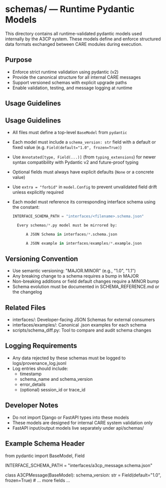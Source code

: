 # schemas/ — Runtime Pydantic Models

This directory contains all runtime-validated pydantic models used internally by the A3CP system. These models define and enforce structured data formats exchanged between CARE modules during execution.

## Purpose

- Enforce strict runtime validation using pydantic (v2)
- Provide the canonical structure for all internal CARE messages
- Support versioned schemas with explicit upgrade paths
- Enable validation, testing, and message logging at runtime

## Usage Guidelines

## Usage Guidelines

- All files must define a top-level `BaseModel` from `pydantic`
- Each model must include a `schema_version: str` field with a default or fixed value (e.g. `Field(default="1.0", frozen=True)`)
- Use `Annotated[type, Field(...)]` (from `typing_extensions`) for newer syntax compatibility with Pydantic v2 and future-proof typing
- Optional fields must always have explicit defaults (`None` or a concrete value)
- Use `extra = "forbid"` in `model.Config` to prevent unvalidated field drift unless explicitly required
- Each model must reference its corresponding interface schema using the constant:

  ```python
  INTERFACE_SCHEMA_PATH = "interfaces/<filename>.schema.json"

    Every schemas/*.py model must be mirrored by:

        A JSON Schema in interfaces/*.schema.json

        A JSON example in interfaces/examples/*.example.json

## Versioning Convention

- Use semantic versioning: "MAJOR.MINOR" (e.g., "1.0", "1.1")
- Any breaking change to a schema requires a bump in MAJOR
- Non-breaking additions or field default changes require a MINOR bump
- Schema evolution must be documented in SCHEMA_REFERENCE.md or the changelog

## Related Files

- interfaces/: Developer-facing JSON Schemas for external consumers
- interfaces/examples/: Canonical .json examples for each schema
- scripts/schema_diff.py: Tool to compare and audit schema changes

## Logging Requirements

- Any data rejected by these schemas must be logged to logs/provenance_log.jsonl
- Log entries should include:
  - timestamp
  - schema_name and schema_version
  - error_details
  - (optional) session_id or trace_id

## Developer Notes

- Do not import Django or FastAPI types into these models
- These models are designed for internal CARE system validation only
- FastAPI input/output models live separately under api/schemas/

## Example Schema Header

  from pydantic import BaseModel, Field

  INTERFACE_SCHEMA_PATH = "interfaces/a3cp_message.schema.json"

  class A3CPMessage(BaseModel):
      schema_version: str = Field(default="1.0", frozen=True)
      # ... more fields ...
